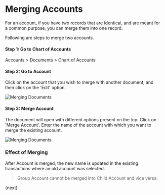 <!-- add-breadcrumbs -->
# Merging Accounts

For an account, if you have two records that are identical, and are meant for a common purpose, you can merge them into one record.

Following are steps to merge two accounts.

#### Step 1: Go to Chart of Accounts

Accounts > Documents > Chart of Accounts

#### Step 2: Go to Account 

Click on the account that you wish to merge with another document, and then click on the 'Edit' option.

![Merging Documents](/docs/v12/assets/img/using-erpnext/using-merge-documents-1.png)

#### Step 3: Merge Account

The document will open with different options present on the top. Click on 'Merge Account'. Enter the name of the account with which you want to merge the existing account.

![Merging Documents](/docs/v12/assets/img/using-erpnext/using-merge-documents-2.gif)

### Effect of Merging

After Account is merged, the new name is updated in the existing transactions where an old account was selected.

> Group Account cannot be merged into Child Account and vice versa.

{next}
<!-- markdown -->